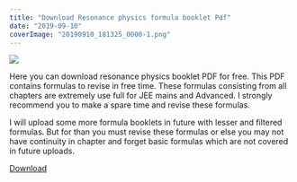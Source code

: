 ```yaml
---
title: "Download Resonance physics formula booklet Pdf"
date: "2019-09-10"
coverImage: "20190910_181325_0000-1.png"
---
```


![](/images/20190910_181325_0000-1-1024x576.png)

Here you can download resonance physics booklet PDF for free. This PDF contains formulas to revise in free time. These formulas consisting from all chapters are extremely use full for JEE mains and Advanced. I strongly recommend you to make a spare time and revise these formulas.

I will upload some more formula booklets in future with lesser and filtered formulas. But for than you must revise these formulas or else you may not have continuity in chapter and forget basic formulas which are not covered in future uploads.

[Download](https://drive.google.com/file/d/1qo8RfRK9MrZgW7Svco8s3bI0K68YJNHr/view?usp=drivesdk)
